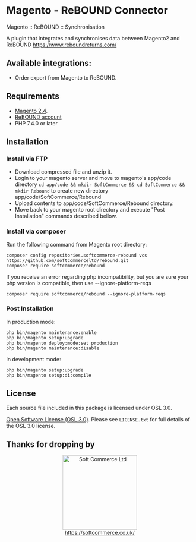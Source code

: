# Magento - ReBOUND Connector
Magento :: ReBOUND :: Synchronisation

A plugin that integrates and synchronises data between Magento2 and ReBOUND https://www.reboundreturns.com/

## Available integrations:
- Order export from Magento to ReBOUND.

## Requirements
* [Magento 2.4](https://magento.com/tech-resources/download).
* [ReBOUND account](https://www.reboundreturns.com/)
* PHP 7.4.0 or later

## Installation

### Install via FTP
* Download compressed file and unzip it.
* Login to your magento server and move to magento's app/code directory
`cd app/code && mkdir SoftCommerce && cd SoftCommerce && mkdir Rebound` to create new directory app/code/SoftCommerce/Rebound
* Upload contents to app/code/SoftCommerce/Rebound directory.
* Move back to your magento root directory and execute "Post Installation" commands described bellow.

### Install via composer

Run the following command from Magento root directory:

```
composer config repositories.softcommerce-rebound vcs https://github.com/softcommerceltd/rebound.git
composer require softcommerce/rebound
```
If you receive an error regarding php incompatibility, but you are sure your php version is compatible, then use --ignore-platform-reqs
```
composer require softcommerce/rebound --ignore-platform-reqs
```

### Post Installation

In production mode:
```
php bin/magento maintenance:enable
php bin/magento setup:upgrade
php bin/magento deploy:mode:set production
php bin/magento maintenance:disable
```

In development mode:
```
php bin/magento setup:upgrade
php bin/magento setup:di:compile
```

## License
Each source file included in this package is licensed under OSL 3.0.

[Open Software License (OSL 3.0)](https://opensource.org/licenses/osl-3.0.php).
Please see `LICENSE.txt` for full details of the OSL 3.0 license.

## Thanks for dropping by

<p align="center">
    <a href="https://magento.com">
        <img src="https://softcommerce.co.uk/pub/media/banner/logo.svg" width="200" alt="Soft Commerce Ltd" />
    </a>
    <br />
    <a href="https://softcommerce.co.uk/">
        https://softcommerce.co.uk/
    </a>
</p>




